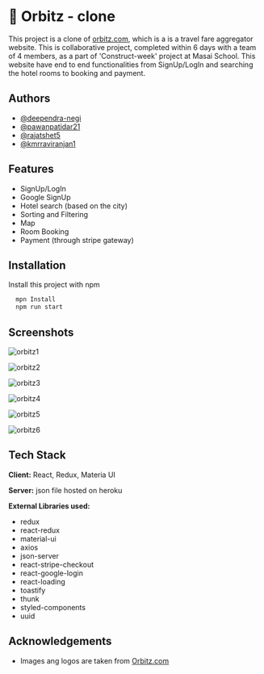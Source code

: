 # 🏨 Orbitz - clone

This project is a clone of [orbitz.com](https://www.orbitz.com/), which is a  is a travel fare aggregator website.
This is collaborative project, completed within 6 days with a team of 4 members, as a part of 'Construct-week' project at Masai School. This website have end to end functionalities from SignUp/LogIn and searching the hotel rooms to booking and payment. 


## Authors

- [@deependra-negi](https://github.com/deependra-negi)
- [@pawanpatidar21](https://github.com/pawanpatidar21)
- [@rajatshet5](https://github.com/rajatshet5)
- [@kmrraviranjan1](https://github.com/kmrraviranjan1)

  
## Features

- SignUp/LogIn
- Google SignUp
- Hotel search (based on the city)
- Sorting and Filtering
- Map
- Room Booking
- Payment (through stripe gateway)


  
   
## Installation

Install this project with npm

```bash
  mpn Install
  npm run start
```
    
## Screenshots

![orbitz1](https://user-images.githubusercontent.com/81069961/133473001-31483b43-8066-49f2-b724-ec7ab90ca5f3.png)
  
![orbitz2](https://user-images.githubusercontent.com/81069961/133473025-abd16249-2fb4-4154-a87d-a9642836eaa7.png)

![orbitz3](https://user-images.githubusercontent.com/81069961/133473089-f210be53-3f57-4ddd-abab-dbc5739f1c54.png)

![orbitz4](https://user-images.githubusercontent.com/81069961/133473143-e5590bca-ebf7-4b82-a3c2-2bfe25d781b0.png)

![orbitz5](https://user-images.githubusercontent.com/81069961/133473147-c5573ecd-df68-492f-a8f4-305222dad5d1.png)

![orbitz6](https://user-images.githubusercontent.com/81069961/133473198-11c31b92-bf07-474f-b140-ccde5b88370d.png)
  
## Tech Stack

**Client:** React, Redux, Materia UI

**Server:** json file hosted on heroku

**External Libraries used:** 
- redux
- react-redux
- material-ui
- axios
- json-server
- react-stripe-checkout
- react-google-login
- react-loading
- toastify
- thunk
- styled-components
- uuid

  
## Acknowledgements

 - Images ang logos are taken from [Orbitz.com](https://orbitz.com)

  